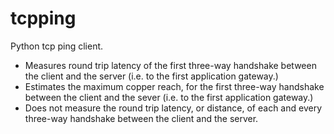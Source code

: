 # tcpping
Python tcp ping client.

 - Measures round trip latency of the first three-way handshake between the client and the server (i.e. to the first application gateway.)
 - Estimates the maximum copper reach, for the first three-way handshake between the client and the sever (i.e. to the first application gateway.)
 - Does not measure the round trip latency, or distance, of each and every three-way handshake between the client and the server.
